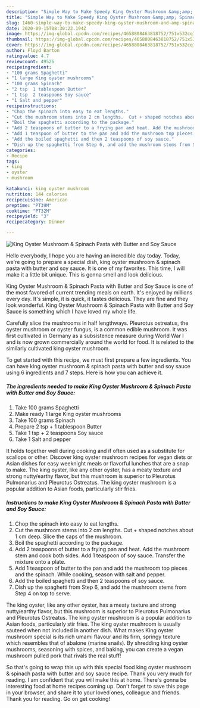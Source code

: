 ```yaml
---
description: "Simple Way to Make Speedy King Oyster Mushroom &amp;amp; Spinach Pasta with Butter and Soy Sauce"
title: "Simple Way to Make Speedy King Oyster Mushroom &amp;amp; Spinach Pasta with Butter and Soy Sauce"
slug: 1460-simple-way-to-make-speedy-king-oyster-mushroom-and-amp-spinach-pasta-with-butter-and-soy-sauce
date: 2020-09-15T08:30:22.194Z
image: https://img-global.cpcdn.com/recipes/4658808463818752/751x532cq70/king-oyster-mushroom-spinach-pasta-with-butter-and-soy-sauce-recipe-main-photo.jpg
thumbnail: https://img-global.cpcdn.com/recipes/4658808463818752/751x532cq70/king-oyster-mushroom-spinach-pasta-with-butter-and-soy-sauce-recipe-main-photo.jpg
cover: https://img-global.cpcdn.com/recipes/4658808463818752/751x532cq70/king-oyster-mushroom-spinach-pasta-with-butter-and-soy-sauce-recipe-main-photo.jpg
author: Floyd Barton
ratingvalue: 4.7
reviewcount: 49526
recipeingredient:
- "100 grams Spaghetti"
- "1 large King oyster mushrooms"
- "100 grams Spinach"
- "2 tsp  1 tablespoon Butter"
- "1 tsp  2 teaspoons Soy sauce"
- "1 Salt and pepper"
recipeinstructions:
- "Chop the spinach into easy to eat lengths."
- "Cut the mushroom stems into 2 cm lengths.  Cut + shaped notches about 1 cm deep. Slice the caps of the mushroom."
- "Boil the spaghetti according to the package."
- "Add 2 teaspoons of butter to a frying pan and heat. Add the mushroom stem and cook both sides. Add 1 teaspoon of soy sauce.  Transfer the mixture onto a plate."
- "Add 1 teaspoon of butter to the pan and add the mushroom top pieces and the spinach.  While cooking, season with salt and pepper."
- "Add the boiled spaghetti and then 2 teaspoons of soy sauce."
- "Dish up the spaghetti from Step 6, and add the mushroom stems from Step 4 on top to serve."
categories:
- Recipe
tags:
- king
- oyster
- mushroom

katakunci: king oyster mushroom 
nutrition: 144 calories
recipecuisine: American
preptime: "PT39M"
cooktime: "PT32M"
recipeyield: "3"
recipecategory: Dinner

---
```



![King Oyster Mushroom &amp; Spinach Pasta with Butter and Soy Sauce](https://img-global.cpcdn.com/recipes/4658808463818752/751x532cq70/king-oyster-mushroom-spinach-pasta-with-butter-and-soy-sauce-recipe-main-photo.jpg)

Hello everybody, I hope you are having an incredible day today. Today, we're going to prepare a special dish, king oyster mushroom &amp; spinach pasta with butter and soy sauce. It is one of my favorites. This time, I will make it a little bit unique. This is gonna smell and look delicious.

King Oyster Mushroom &amp; Spinach Pasta with Butter and Soy Sauce is one of the most favored of current trending meals on earth. It's enjoyed by millions every day. It's simple, it is quick, it tastes delicious. They are fine and they look wonderful. King Oyster Mushroom &amp; Spinach Pasta with Butter and Soy Sauce is something which I have loved my whole life.

Carefully slice the mushrooms in half lengthways. Pleurotus ostreatus, the oyster mushroom or oyster fungus, is a common edible mushroom. It was first cultivated in Germany as a subsistence measure during World War I and is now grown commercially around the world for food. It is related to the similarly cultivated king oyster mushroom.


To get started with this recipe, we must first prepare a few ingredients. You can have king oyster mushroom &amp; spinach pasta with butter and soy sauce using 6 ingredients and 7 steps. Here is how you can achieve it.

<!--inarticleads1-->

##### The ingredients needed to make King Oyster Mushroom &amp; Spinach Pasta with Butter and Soy Sauce:

1. Take 100 grams Spaghetti
1. Make ready 1 large King oyster mushrooms
1. Take 100 grams Spinach
1. Prepare 2 tsp + 1 tablespoon Butter
1. Take 1 tsp + 2 teaspoons Soy sauce
1. Take 1 Salt and pepper


It holds together well during cooking and if often used as a substitute for scallops or other. Discover king oyster mushroom recipes for vegan diets or Asian dishes for easy weeknight meals or flavorful lunches that are a snap to make. The king oyster, like any other oyster, has a meaty texture and strong nutty/earthy flavor, but this mushroom is superior to Pleurotus Pulmonarius and Pleurotus Ostreatus. The king oyster mushroom is a popular addition to Asian foods, particularly stir fries. 

<!--inarticleads2-->

##### Instructions to make King Oyster Mushroom &amp; Spinach Pasta with Butter and Soy Sauce:

1. Chop the spinach into easy to eat lengths.
1. Cut the mushroom stems into 2 cm lengths.  Cut + shaped notches about 1 cm deep. Slice the caps of the mushroom.
1. Boil the spaghetti according to the package.
1. Add 2 teaspoons of butter to a frying pan and heat. Add the mushroom stem and cook both sides. Add 1 teaspoon of soy sauce.  Transfer the mixture onto a plate.
1. Add 1 teaspoon of butter to the pan and add the mushroom top pieces and the spinach.  While cooking, season with salt and pepper.
1. Add the boiled spaghetti and then 2 teaspoons of soy sauce.
1. Dish up the spaghetti from Step 6, and add the mushroom stems from Step 4 on top to serve.


The king oyster, like any other oyster, has a meaty texture and strong nutty/earthy flavor, but this mushroom is superior to Pleurotus Pulmonarius and Pleurotus Ostreatus. The king oyster mushroom is a popular addition to Asian foods, particularly stir fries. The king oyster mushroom is usually sauteed when not included in another dish. What makes King oyster mushroom special is its rich umami flavour and its firm, springy texture which resembles that of abalone (marine snails). By shredding king oyster mushrooms, seasoning with spices, and baking, you can create a vegan mushroom pulled pork that rivals the real stuff! 

So that's going to wrap this up with this special food king oyster mushroom &amp; spinach pasta with butter and soy sauce recipe. Thank you very much for reading. I am confident that you will make this at home. There's gonna be interesting food at home recipes coming up. Don't forget to save this page in your browser, and share it to your loved ones, colleague and friends. Thank you for reading. Go on get cooking!
